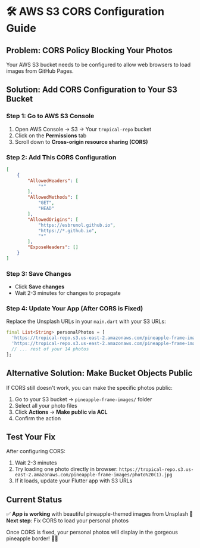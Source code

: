 # 🛠️ AWS S3 CORS Configuration Guide

## Problem: CORS Policy Blocking Your Photos
Your AWS S3 bucket needs to be configured to allow web browsers to load images from GitHub Pages.

## Solution: Add CORS Configuration to Your S3 Bucket

### Step 1: Go to AWS S3 Console
1. Open AWS Console → S3 → Your `tropical-repo` bucket
2. Click on the **Permissions** tab
3. Scroll down to **Cross-origin resource sharing (CORS)**

### Step 2: Add This CORS Configuration
```json
[
    {
        "AllowedHeaders": [
            "*"
        ],
        "AllowedMethods": [
            "GET",
            "HEAD"
        ],
        "AllowedOrigins": [
            "https://esbrunol.github.io",
            "https://*.github.io",
            "*"
        ],
        "ExposeHeaders": []
    }
]
```

### Step 3: Save Changes
- Click **Save changes**
- Wait 2-3 minutes for changes to propagate

### Step 4: Update Your App (After CORS is Fixed)
Replace the Unsplash URLs in your `main.dart` with your S3 URLs:

```dart
final List<String> personalPhotos = [
  'https://tropical-repo.s3.us-east-2.amazonaws.com/pineapple-frame-images/photo%20(1).jpg',
  'https://tropical-repo.s3.us-east-2.amazonaws.com/pineapple-frame-images/photo%20(2).jpg',
  // ... rest of your 14 photos
];
```

## Alternative Solution: Make Bucket Objects Public
If CORS still doesn't work, you can make the specific photos public:

1. Go to your S3 bucket → `pineapple-frame-images/` folder
2. Select all your photo files
3. Click **Actions** → **Make public via ACL**
4. Confirm the action

## Test Your Fix
After configuring CORS:
1. Wait 2-3 minutes
2. Try loading one photo directly in browser:
   `https://tropical-repo.s3.us-east-2.amazonaws.com/pineapple-frame-images/photo%20(1).jpg`
3. If it loads, update your Flutter app with S3 URLs

## Current Status
✅ **App is working** with beautiful pineapple-themed images from Unsplash
🔧 **Next step**: Fix CORS to load your personal photos

Once CORS is fixed, your personal photos will display in the gorgeous pineapple border! 🍍✨